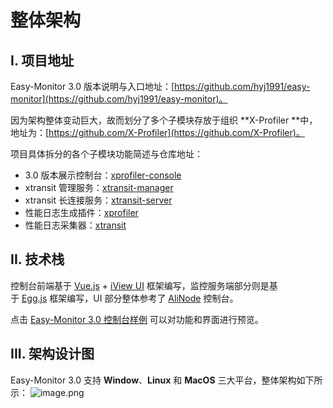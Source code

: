 # 整体架构


## I. 项目地址
Easy-Monitor 3.0 版本说明与入口地址：[https://github.com/hyj1991/easy-monitor](https://github.com/hyj1991/easy-monitor)。

因为架构整体变动巨大，故而划分了多个子模块存放于组织 **X-Profiler **中，地址为：[https://github.com/X-Profiler](https://github.com/X-Profiler)。

项目具体拆分的各个子模块功能简述与仓库地址：

- 3.0 版本展示控制台：[xprofiler-console](https://github.com/X-Profiler/xprofiler-console)
- xtransit 管理服务：[xtransit-manager](https://github.com/X-Profiler/xtransit-manager)
- xtransit 长连接服务：[xtransit-server](https://github.com/X-Profiler/xtransit-server)
- 性能日志生成插件：[xprofiler](https://github.com/X-Profiler/xprofiler)
- 性能日志采集器：[xtransit](https://github.com/X-Profiler/xtransit)


## II. 技术栈
控制台前端基于 [Vue.js](https://vuejs.org/) + [iView UI](https://github.com/view-design/ViewUI) 框架编写，监控服务端部分则是基于 [Egg.js](https://eggjs.org/) 框架编写，UI 部分整体参考了 [AliNode](https://node.console.aliyun.com/) 控制台。

点击 [Easy-Monitor 3.0 控制台样例](http://120.27.24.200:7443/) 可以对功能和界面进行预览。


## III. 架构设计图
Easy-Monitor 3.0 支持 **Window**、**Linux** 和 **MacOS** 三大平台，整体架构如下所示：
![image.png](https://cdn.nlark.com/yuque/0/2020/png/155185/1590935827983-bea9fd78-7f10-47dd-9304-8c63ef63656a.png#align=left&display=inline&height=490&margin=%5Bobject%20Object%5D&name=image.png&originHeight=928&originWidth=1666&size=141099&status=done&style=none&width=880)
